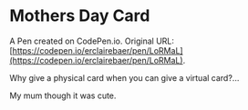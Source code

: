 # Mothers Day Card

A Pen created on CodePen.io. Original URL: [https://codepen.io/erclairebaer/pen/LoRMaL](https://codepen.io/erclairebaer/pen/LoRMaL).

Why give a physical card when you can give a virtual card?...

My mum though it was cute.